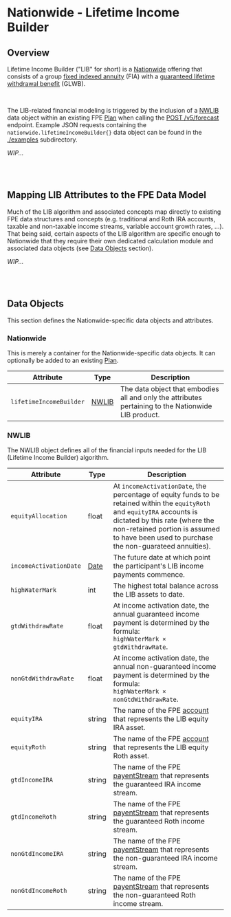 # Nationwide - Lifetime Income Builder

## Overview

Lifetime Income Builder ("LIB" for short) is a [Nationwide](https://www.nationwide.com) offering that consists of a group [fixed indexed annuity](https://www.investopedia.com/terms/i/indexedannuity.asp) (FIA) with a [guaranteed lifetime withdrawal benefit](https://www.investopedia.com/terms/g/glwb.asp) (GLWB).

<br/>

The LIB-related financial modeling is triggered by the inclusion of a [NWLIB](#nwlib) data object within an existing FPE [Plan](../datatypes.md#plan) when calling the [POST&nbsp;/v5/forecast](../README.md#post-v5forecast) endpoint.  Example JSON requests containing the `nationwide.lifetimeIncomeBuilder{}` data object can be found in the [./examples](./examples/) subdirectory.

_WIP..._


<br/><br/>

## Mapping LIB Attributes to the FPE Data Model

Much of the LIB algorithm and associated concepts map directly to existing FPE data structures and concepts (e.g. traditional and Roth IRA accounts, taxable and non-taxable income streams, variable account growth rates, ...).  That being said, certain aspects of the LIB algorithm are specific enough to Nationwide that they require their own dedicated calculation module and associated data objects (see [Data Objects](#data-objects) section).

_WIP..._


<br/><br/>

## Data Objects

This section defines the Nationwide-specific data objects and attributes.

### Nationwide

This is merely a container for the Nationwide-specific data objects.  It can optionally be added to an existing [Plan](../datatypes.md#plan).

| Attribute  | Type | Description |
| ---------- | ---- | ----------- |
| `lifetimeIncomeBuilder` | [NWLIB](#nwlib) | The data object that embodies all and only the attributes pertaining to the Nationwide LIB product. |

### NWLIB

The NWLIB object defines all of the financial inputs needed for the LIB (Lifetime Income Builder) algorithm.

| Attribute  | Type | Description |
| ---------- | ---- | ----------- |
| `equityAllocation` | float | At `incomeActivationDate`, the percentage of equity funds to be retained within the `equityRoth` and `equityIRA` accounts is dictated by this rate (where the non-retained portion is assumed to have been used to purchase the non-guarateed annuities). |
| `incomeActivationDate` | [Date](../datatypes.md#date) | The future date at which point the participant's LIB income payments commence. |
| `highWaterMark` | int | The highest total balance across the LIB assets to date. |
| `gtdWithdrawRate` | float | At income activation date, the annual guaranteed income payment is determined by the formula:<br/>`highWaterMark × gtdWithdrawRate`. |
| `nonGtdWithdrawRate` | float | At income activation date, the annual non-guaranteed income payment is determined by the formula:<br/>`highWaterMark × nonGtdWithdrawRate`. |
| `equityIRA` | string | The name of the FPE [account](../datatypes.md#account) that represents the LIB equity IRA asset. |
| `equityRoth` | string | The name of the FPE [account](../datatypes.md#account) that represents the LIB equity Roth asset. |
| `gtdIncomeIRA` | string | The name of the FPE [payentStream](../datatypes.md#paymentstream) that represents the guaranteed IRA income stream. |
| `gtdIncomeRoth` | string | The name of the FPE [payentStream](../datatypes.md#paymentstream) that represents the guaranteed Roth income stream. |
| `nonGtdIncomeIRA` | string | The name of the FPE [payentStream](../datatypes.md#paymentstream) that represents the non-guaranteed IRA income stream. |
| `nonGtdIncomeRoth` | string | The name of the FPE [payentStream](../datatypes.md#paymentstream) that represents the non-guaranteed Roth income stream. |
